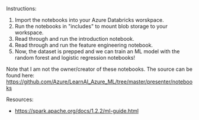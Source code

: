 Instructions:
1. Import the notebooks into your Azure Databricks worskpace.
2. Run the notebooks in "includes" to mount blob storage to your workspace.
3. Read through and run the introduction notebook.
4. Read through and run the feature engineering notebook.
5. Now, the dataset is prepped and we can train an ML model with the random forest and logistic regression notebooks!

Note that I am not the owner/creator of these notebooks. The source can be found here: https://github.com/Azure/LearnAI_Azure_ML/tree/master/presenter/notebooks

Resources:
- https://spark.apache.org/docs/1.2.2/ml-guide.html
